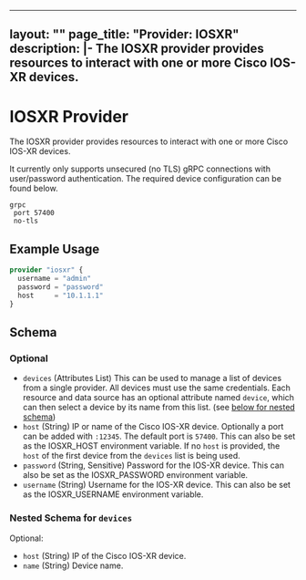 
---
layout: ""
page_title: "Provider: IOSXR"
description: |-
  The IOSXR provider provides resources to interact with one or more Cisco IOS-XR devices.
---

# IOSXR Provider

The IOSXR provider provides resources to interact with one or more Cisco IOS-XR devices.

It currently only supports unsecured (no TLS) gRPC connections with user/password authentication. The required device configuration can be found below.

```
grpc
 port 57400
 no-tls
```

## Example Usage

```terraform
provider "iosxr" {
  username = "admin"
  password = "password"
  host     = "10.1.1.1"
}
```

<!-- schema generated by tfplugindocs -->
## Schema

### Optional

- `devices` (Attributes List) This can be used to manage a list of devices from a single provider. All devices must use the same credentials. Each resource and data source has an optional attribute named `device`, which can then select a device by its name from this list. (see [below for nested schema](#nestedatt--devices))
- `host` (String) IP or name of the Cisco IOS-XR device. Optionally a port can be added with `:12345`. The default port is `57400`. This can also be set as the IOSXR_HOST environment variable. If no `host` is provided, the `host` of the first device from the `devices` list is being used.
- `password` (String, Sensitive) Password for the IOS-XR device. This can also be set as the IOSXR_PASSWORD environment variable.
- `username` (String) Username for the IOS-XR device. This can also be set as the IOSXR_USERNAME environment variable.

<a id="nestedatt--devices"></a>
### Nested Schema for `devices`

Optional:

- `host` (String) IP of the Cisco IOS-XR device.
- `name` (String) Device name.